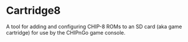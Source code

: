 # Cartridge8

A tool for adding and configuring CHIP-8 ROMs to an SD card (aka game cartridge)
 for use by the CHIPnGo game console.